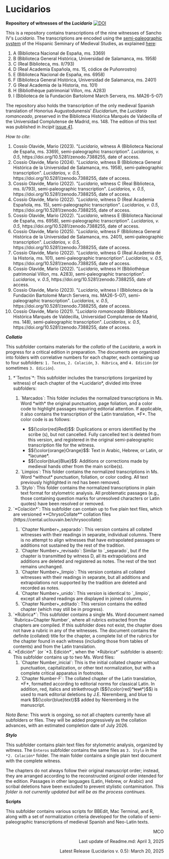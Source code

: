 # Lucidarios
**Repository of witnesses of the <em>Lucidario</em>**
[![DOI](https://zenodo.org/badge/568264531.svg)](https://doi.org/10.5281/zenodo.7388255)

This is a repository contains transcriptions of the nine witnesses of Sancho IV's <em>Lucidario</em>. The transcriptions are encoded using the [semi-paleographic system](http://www.hispanicseminary.org/manual-en.htm) of the Hispanic Seminary of Medieval Studies, as explained [here](https://lucidarios.hypotheses.org/transcripciones/normas-de-transcripcion):

<ol>
	<li>A (Biblioteca Nacional de España, ms. 3369)</li>
	<li>B (Biblioteca General Histórica, Universidad de Salamanca, ms. 1958)</li>
	<li>C (Real Biblioteca, ms. II/793)</li>
	<li>D (Real Academia Española, ms. 15, códice de Puñonrostro)</li>
	<li>E (Biblioteca Nacional de España, ms. 6958)</li>
	<li>F (Biblioteca General Histórica, Universidad de Salamanca, ms. 2401)</li>
	<li>G (Real Academia de la Historia, ms. 101)</li>
	<li>H (Bibliothèque patrimonial Villon, ms. A283)</li>
	<li>I (Biblioteca de la Fundación Bartolomé March Servera, ms. MA26-5-07)</li> 
</ol>

The repository also holds the transcription of the only medieval Spanish translation of Honorius Augustodunensis' <em>Elucidarium</em>, the <em>Lucidario romanceado</em>, preserved in the Biblioteca Histórica Marqués de Valdecilla of the Universidad Complutense de Madrid, ms. 148. The edition of this text was published in <em>Incipit</em> [issue 41](http://www.iibicrit-conicet.gov.ar/ojs/index.php/incipit/article/view/541).

*How to cite*:

<ol>
	<li>Cossío Olavide, Mario (2023). "<em>Lucidario</em>, witness A (Biblioteca Nacional de España, ms. 3369), semi-paleographic transcription". <em>Lucidarios, v. 0.5</em>, https://doi.org/10.5281/zenodo.7388255, date of access.</li>
	<li>Cossío Olavide, Mario (2024). "<em>Lucidario</em>, witness B (Biblioteca General Histórica de la Universidad de Salamanca, ms. 1958), semi-paleographic transcription". <em>Lucidarios, v. 0.5</em>, https://doi.org/10.5281/zenodo.7388255, date of access.</li>
	<li>Cossío Olavide, Mario (2022). "<em>Lucidario</em>, witness C (Real Biblioteca, ms. II/793), semi-paleographic transcription". <em>Lucidarios, v. 0.5</em>, https://doi.org/10.5281/zenodo.7388255, date of access.</li>
	<li>Cossío Olavide, Mario (2022). "<em>Lucidario</em>, witness D (Real Academia Española, ms. 15), semi-paleographic transcription". <em>Lucidarios, v. 0.5</em>, https://doi.org/10.5281/zenodo.7388255, date of access.</li>
	<li>Cossío Olavide, Mario (2022). "<em>Lucidario</em>, witness E (Biblioteca Nacional de España, ms. 6958), semi-paleographic transcription". <em>Lucidarios, v. 0.5</em>, https://doi.org/10.5281/zenodo.7388255, date of access.</li>
	<li>Cossío Olavide, Mario (2025). "<em>Lucidario</em>, witness F (Biblioteca General Histórica de la Universidad de Salamanca, ms. 2401), semi-paleographic transcription". <em>Lucidarios, v. 0.5</em>, https://doi.org/10.5281/zenodo.7388255, date of access.</li>
	<li>Cossío Olavide, Mario (2022). "<em>Lucidario</em>, witness G (Real Academia de la Historia, ms. 101), semi-paleographic transcription". <em>Lucidarios, v. 0.5</em>, https://doi.org/10.5281/zenodo.7388255, date of access.</li>
	<li>Cossío Olavide, Mario (2022). "<em>Lucidario</em>, witness H (Bibliothèque patrimonial Villon, ms. A283), semi-paleographic transcription". <em>Lucidarios, v. 0.5</em>, https://doi.org/10.5281/zenodo.7388255, date of access.</li>
	<li>Cossío Olavide, Mario (2023). "<em>Lucidario</em>, witness I (Biblioteca de la Fundación Bartolomé March Servera, ms. MA26-5-07), semi-paleographic transcription". <em>Lucidarios, v. 0.5</em>, https://doi.org/10.5281/zenodo.7388255, date of access.</li>
	<li>Cossío Olavide, Mario (2021). "<em>Lucidario romanceado</em> (Biblioteca Histórica Marqués de Valdecilla, Universidad Complutense de Madrid, ms. 148), semi-paleographic transcription". <em>Lucidarios, v. 0.5</em>, https://doi.org/10.5281/zenodo.7388255, date of access.</li>
</ol>

***Collatio***

This subfolder contains  materials for the <em>collatio</em> of the <em>Lucidario</em>, a work in progress for a critical edition in preparation. The documents are organized into folders with correlative numbers for each chapter, each containing up to four subfolders: `1. Textos`, `2. Colación`, `3. Rúbrica`, and `4. Edición` (or sometimes `3. Edición`).

<ol>
	<li>*`Textos`*: This subfolder includes the transcriptions (organized by witness) of each chapter of the *Lucidario*, divided into three subfolders:</li>
		<ol>
			<li>`Marcados`: This folder includes the normalized transcriptions in Ms. Word *with* the original punctuation, page foliation, and a color code to highlight passages requiring editorial attention. If applicable, it also contains the transcription of the Latin translation, *F*. The color code is as follows:</li>
				<ul>
					<li>$${\color{red}Red}$$: Duplications or errors identified by the scribe (s), but not cancelled. Fully cancelled text is deleted from this version, and registered in the original semi-paleographic transcription file for the witness.</li>
					<li>$${\color{orange}Orange}$$: Text in Arabic, Hebrew, or Latin, or *lacunae*.</li>
					<li>$${\color{blue}Blue}$$: Additions or corrections made by medieval hands other from the main scribe(s).</li>
				</ul>
			<li>`Limpios`: This folder contains the normalized transcriptions in Ms. Word *without* punctuation, foliation, or color coding. All text previously highlighted in red has been removed.</li>
			<li>`Stylo`: This folder contains the normalized transcriptions in plain text format for stylometric analysis. All problematic passages (e.g., those containing question marks for unresolved characters or Latin quotes) have been resolved or removed.</li>
		</ol>
	</li>
	<li>`*Colación*`: This subfolder can contain up to five plain text files, which are versioned **ChrysoCollate** collation files (https://cental.uclouvain.be/chrysocollate):</li>
		<ol>
			<li>`Chapter Number+_separado`: This version contains all collated witnesses with their readings in separate, individual columns. There is no attempt to align witnesses that have extrapolated passages or additions not sustained by the rest of the tradition.</li>
			<li>`Chapter Number+_revisado`: Similar to `_separado`, but if the chapter is transmitted by witness D, all its extrapolations and additions are deleted and registered as notes. The rest of the text remains unchanged.</li>
			<li>`Chapter Number+_limpio`: This version contains all collated witnesses with their readings in separate, but all additions and extrapolations not supported by the tradition are deleted and recorded as notes.</li>
			<li>`Chapter Number+_unido`: This version is identical to `_limpio`, except all shared readings are displayed in joined columns.</li>
			<li>`Chapter Number+_editado`: This version contains the edited chapter (which may still be in progress).</li>
		</ol>
	</li>
	<li>`*Rúbrica*`: This subfolder contains a single Ms. Word document named `Rubrica+Chapter Number`, where all rubrics extracted from the chapters are compiled. If this subfolder does not exist, the chapter does not have a rubric in any of the witnesses. The document contains the definite (collated) title for the chapter, a complete list of the rubrics for the chapter found in each witness (including those from tables of contents) and from the Latin translation.</li>
	<li>`*Edición*` (or `*3. Edición*`, when the `*Rúbrica*` subfolder is absent): This subfolder contains up to two Ms. Word files:
		<ol>
			<li>`Chapter Number_inicial`: This is the initial collated chapter without punctuation, capitalization, or other text normalization, but with a complete critical apparatus in footnotes.</li>
			<li>`Chapter Number-F`: The collated chapter of the Latin translation, *F*, formatted according to editorial norms for classical Latin. In addition, red, italics and strikethrough ($${\color{red}*<s>text</s>*}$$) is used to mark editorial deletions by J.E. Nieremberg, and blue to mark $${\color{blue}text}$$ added by Nieremberg in the manuscript.</li>
		</ol>
	</li>
</ol>

*Nota Bene*: This work is ongoing, so not all chapters currently have all subfolders or files. They will be added progressively as the collation advances, with an estimated completion date of July 2026.

***Stylo***

This subfolder contains plain text files for stylometric analysis, organized by witness. The `Enteros` subfolder contains the same files as `3. Stylo` in the `*2. Colación*` folder. The main folder contains a single plain text document with the complete witness.

The chapters do not always follow their original manuscript order; instead, they are arranged according to the reconstructed *original* order intended for the edition. Passages in other languages (Latin, Hebrew, or Arabic) and scribal deletions have been excluded to prevent stylistic contamination. *This folder is not currently updated but will be as the process continues.*

**Scripts**

This subfolder contains various scripts for BBEdit, Mac Terminal, and R, along with a set of normalization criteria developed for the collatio of semi-paleographic transcriptions of medieval Spanish and Neo-Latin texts.

<p align="right">MCO</p>
<p align="right">Last update of Readme.md: April 3, 2025</p>
<p align="right">Latest Release (Lucidarios v. 0.5): March 20, 2025</p>

